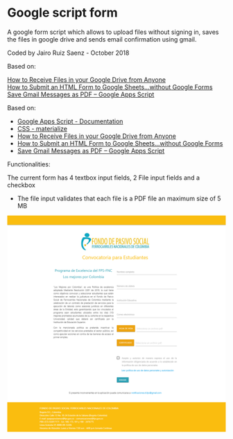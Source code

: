 # Google script form
A google form script which allows to upload files without signing in, saves the files in google drive and sends email confirmation using gmail.

Coded by Jairo Ruiz Saenz - October 2018

Based on:

[How to Receive Files in your Google Drive from Anyone](https://www.labnol.org/internet/receive-files-in-google-drive/19697/) <br/>
[How to Submit an HTML Form to Google Sheets…without Google Forms](https://medium.com/@dmccoy/how-to-submit-an-html-form-to-google-sheets-without-google-forms-b833952cc175) <br/>
[Save Gmail Messages as PDF – Google Apps Script](https://ctrlq.org/code/19117-save-gmail-as-pdf?_ga=2.160396157.1718000879.1540091702-379554840.1539588470)

Based on:

+ [Google Apps Script - Documentation](https://developers.google.com/apps-script/)
+ [CSS - materialize](https://materializecss.com/)
+ [How to Receive Files in your Google Drive from Anyone](https://www.labnol.org/internet/receive-files-in-google-drive/19697/)
+ [How to Submit an HTML Form to Google Sheets…without Google Forms](https://medium.com/@dmccoy/how-to-submit-an-html-form-to-google-sheets-without-google-forms-b833952cc175) 
+ [Save Gmail Messages as PDF – Google Apps Script](https://ctrlq.org/code/19117-save-gmail-as-pdf?_ga=2.160396157.1718000879.1540091702-379554840.1539588470)

Functionalities:

The current form has 4 textbox input fields, 2 File input fields and a checkbox
+ The file input validates that each file is a PDF file an maximum size of 5 MB

!["Form Image"](form.png)
